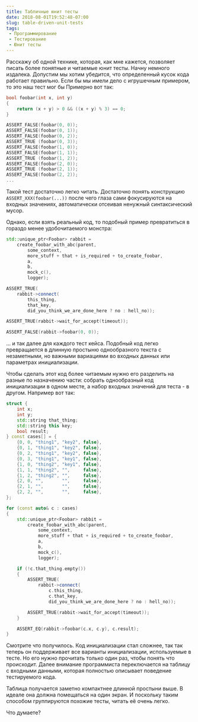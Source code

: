 ```yaml
---
title: Табличные юнит тесты
date: 2018-08-01T19:52:48-07:00
slug: table-driven-unit-tests
tags:
 - Программирование
 - Тестирование
 - Юнит тесты
---
```


Расскажу об одной технике, которая, как мне кажется, позволяет писать более
понятные и читаемые юнит тесты. Начну немного издалека. Допустим мы хотим
убедится, что определенный кусок кода работает правильно. Если бы мы имели дело
с игрушечным примером, то это наш тест мог бы Примерно вот так:

```cpp
bool foobar(int x, int y)
{
    return (x + y) > 0 && ((x + y) % 3) == 0;
}
```

```cpp
ASSERT_FALSE(foobar(0, 0));
ASSERT_FALSE(foobar(0, 1));
ASSERT_FALSE(foobar(0, 2));
ASSERT_TRUE (foobar(0, 3));
ASSERT_FALSE(foobar(1, 0));
ASSERT_FALSE(foobar(1, 1));
ASSERT_TRUE (foobar(1, 2));
ASSERT_FALSE(foobar(2, 0));
ASSERT_TRUE (foobar(2, 1));
ASSERT_FALSE(foobar(2, 2));
...
```

Такой тест достаточно легко читать. Достаточно понять конструкцию
`ASSERT_XXX(foobar(...))` после чего глаза сами фокусируются на входных
значениях, автоматически отсеивая ненужный синтаксический мусор.

Однако, если взять реальный код, то подобный пример превратиться в гораздо менее
удобочитаемого монстра:

```cpp
std::unique_ptr<Foobar> rabbit =
    create_foobar_with_abc(parent,
        some_context,
        more_stuff + that + is_required + to_create_foobar,
        a,
        b,
        mock_c(),
        logger);

ASSERT_TRUE(
    rabbit->connect(
        this_thing,
        that_key,
        did_you_think_we_are_done_here ? no : hell_no));

ASSERT_TRUE(rabbit->wait_for_accept(timeout));

ASSERT_FALSE(rabbit->foobar(0, 0));
```

... и так далее для каждого тест кейса. Подобный код легко превращается в
длинную простыню однообразного текста с незаметными, но важными вариациями во
входных данных или параметрах инициализации.

<!--more-->

Чтобы сделать этот код более читаемым нужно его разделить на разные по
назначению части: собрать однообразный код инициализации в одном месте, а набор
входных значений для теста - в другом. Например вот так:

```cpp
struct {
    int x;
    int y;
    std::string that_thing;
    std::string this key;
    bool result;
} const cases[] = {
    {0, 0, "thing1", "key2", false},
    {0, 1, "thing1", "key2", false},
    {0, 2, "thing1", "key2", false},
    {0, 3, "thing1", "key1", false},
    {1, 0, "thing2", "key1", false},
    {1, 1, "thing2", "",     false},
    {1, 2, "thing2", "",     false},
    {2, 0, "",       "",     false},
    {2, 1, "",       "",     false},
    {2, 2, "",       "",     false},
};

for (const auto& c : cases)
{
    std::unique_ptr<Foobar> rabbit =
        create_foobar_with_abc(parent,
            some_context,
            more_stuff + that + is_required + to_create_foobar,
            a,
            b,
            mock_c(),
            logger);

    if (!c.that_thing.empty())
    {
        ASSERT_TRUE(
            rabbit->connect(
                c.this_thing,
                c.that_key,
                did_you_think_we_are_done_here ? no : hell_no));

        ASSERT_TRUE(rabbit->wait_for_accept(timeout));
    }

    ASSERT_EQ(rabbit->foobar(c.x, c.y), c.result);
}
```

Смотрите что получилось. Код инициализации стал сложнее, так так теперь он
поддерживает все варианты инициализации, используемые в тесте. Но его нужно
прочитать только один раз, чтобы понять что происходит. Далее внимание
программиста переключается на таблицу с входными данными, которая полностью
описывает поведение тестируемого кода.

Таблица получается заметно компактнее длинной простыни выше. В идеале она должна
помещаться на один экран. И поскольку таким способом группируются похожие тесты,
читать её очень легко.

Что думаете?
